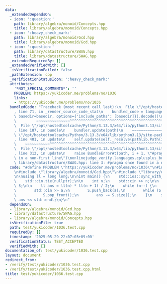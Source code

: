 ```yaml
---
data:
  _extendedDependsOn:
  - icon: ':question:'
    path: library/algebra/monoid/Concepts.hpp
    title: library/algebra/monoid/Concepts.hpp
  - icon: ':heavy_check_mark:'
    path: library/algebra/monoid/Gcd.hpp
    title: library/algebra/monoid/Gcd.hpp
  - icon: ':question:'
    path: library/datastructure/SWAG.hpp
    title: library/datastructure/SWAG.hpp
  _extendedRequiredBy: []
  _extendedVerifiedWith: []
  _isVerificationFailed: false
  _pathExtension: cpp
  _verificationStatusIcon: ':heavy_check_mark:'
  attributes:
    '*NOT_SPECIAL_COMMENTS*': ''
    PROBLEM: https://yukicoder.me/problems/no/1036
    links:
    - https://yukicoder.me/problems/no/1036
  bundledCode: "Traceback (most recent call last):\n  File \"/opt/hostedtoolcache/Python/3.13.3/x64/lib/python3.13/site-packages/onlinejudge_verify/documentation/build.py\"\
    , line 71, in _render_source_code_stat\n    bundled_code = language.bundle(stat.path,\
    \ basedir=basedir, options={'include_paths': [basedir]}).decode()\n          \
    \         ~~~~~~~~~~~~~~~^^^^^^^^^^^^^^^^^^^^^^^^^^^^^^^^^^^^^^^^^^^^^^^^^^^^^^^^^^^^^^^^^^\n\
    \  File \"/opt/hostedtoolcache/Python/3.13.3/x64/lib/python3.13/site-packages/onlinejudge_verify/languages/cplusplus.py\"\
    , line 187, in bundle\n    bundler.update(path)\n    ~~~~~~~~~~~~~~^^^^^^\n  File\
    \ \"/opt/hostedtoolcache/Python/3.13.3/x64/lib/python3.13/site-packages/onlinejudge_verify/languages/cplusplus_bundle.py\"\
    , line 401, in update\n    self.update(self._resolve(pathlib.Path(included), included_from=path))\n\
    \    ~~~~~~~~~~~^^^^^^^^^^^^^^^^^^^^^^^^^^^^^^^^^^^^^^^^^^^^^^^^^^^^^^^^^^^\n\
    \  File \"/opt/hostedtoolcache/Python/3.13.3/x64/lib/python3.13/site-packages/onlinejudge_verify/languages/cplusplus_bundle.py\"\
    , line 312, in update\n    raise BundleErrorAt(path, i + 1, \"#pragma once found\
    \ in a non-first line\")\nonlinejudge_verify.languages.cplusplus_bundle.BundleErrorAt:\
    \ library/datastructure/SWAG.hpp: line 3: #pragma once found in a non-first line\n"
  code: "#define PROBLEM \"https://yukicoder.me/problems/no/1036\"\n#include <bits/stdc++.h>\n\
    \n#include \"library/algebra/monoid/Gcd.hpp\"\n#include \"library/datastructure/SWAG.hpp\"\
    \n\nusing ll = long long;\n\nint main() {\n    std::ios::sync_with_stdio(false);\n\
    \    std::cin.tie(nullptr);\n\n    int n;\n    std::cin >> n;\n\n    SWAG<MonoidGcd<ll>>\
    \ S;\n\n    ll ans = ll(n) * ll(n + 1) / 2;\n    while (n--) {\n        ll a;\n\
    \        std::cin >> a;\n        S.push_back(a);\n        while (S.prod() == 1)\n\
    \            S.pop_front();\n        ans -= S.size();\n    }\n    std::cout <<\
    \ ans << std::endl;\n}\n"
  dependsOn:
  - library/algebra/monoid/Gcd.hpp
  - library/datastructure/SWAG.hpp
  - library/algebra/monoid/Concepts.hpp
  isVerificationFile: true
  path: test/yukicoder/1036.test.cpp
  requiredBy: []
  timestamp: '2025-05-29 22:07:03+09:00'
  verificationStatus: TEST_ACCEPTED
  verifiedWith: []
documentation_of: test/yukicoder/1036.test.cpp
layout: document
redirect_from:
- /verify/test/yukicoder/1036.test.cpp
- /verify/test/yukicoder/1036.test.cpp.html
title: test/yukicoder/1036.test.cpp
---
```

